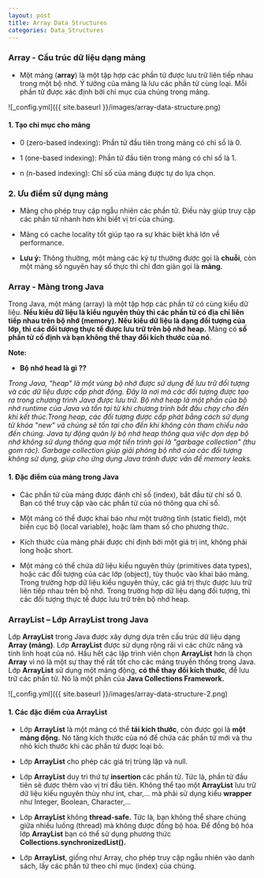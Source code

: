 ```yaml
---
layout: post
title: Array Data Structures
categories: Data_Structures
---
```


### Array - Cấu trúc dữ liệu dạng mảng

- Một mảng (**array**) là một tập hợp các phần tử được lưu trữ liên tiếp nhau trong một bộ nhớ. 
Ý tưởng của mảng là lưu các phần tử cùng loại. Mỗi phần tử được xác định bởi chỉ mục của chúng trong mảng.

![_config.yml]({{ site.baseurl }}/images/array-data-structure.png)

#### 1. Tạo chỉ mục cho mảng 

- 0 (zero-based indexing): Phần tử đầu tiên trong mảng có chỉ số là 0. 

- 1 (one-based indexing): Phần tử đầu tiên trong mảng có chỉ số là 1.

- n (n-based indexing): Chỉ số của mảng được tự do lựa chọn.

### 2. Ưu điểm sử dụng mảng 

- Mảng cho phép truy cập ngẫu nhiên các phần tử. Điều này giúp truy cập các phần tử nhanh hơn khi biết vị trí của chúng.

- Mảng có cache locality tốt giúp tạo ra sự khác biệt khá lớn về performance.

- **Lưu ý:** Thông thường, một mảng các ký tự thường được gọi là **chuỗi**, còn một mảng số nguyên hay số thực thì chỉ đơn giản gọi là **mảng.**

### Array - Mảng trong Java

Trong Java, một mảng (array) là một tập hợp các phần tử có cùng kiểu dữ liệu. **Nếu kiểu dữ liệu là kiểu nguyên thủy thì các phần tử có địa chỉ liên tiếp nhau trên bộ nhớ (memory). Nếu kiểu dữ liệu là dạng đối tượng của lớp, thì các đối tượng thực tế được lưu trữ trên bộ nhớ heap.** Mảng có **số phần tử cố định và bạn không thể thay đổi kích thước của nó**.

**Note:**

- **Bộ nhớ head là gì ??**

*Trong Java, "heap" là một vùng bộ nhớ được sử dụng để lưu trữ đối tượng và các dữ liệu được cấp phát động. Đây là nơi mà các đối tượng được tạo ra trong chương trình Java được lưu trữ. Bộ nhớ heap là một phần của bộ nhớ runtime của Java và tồn tại từ khi chương trình bắt đầu chạy cho đến khi kết thúc.Trong heap, các đối tượng được cấp phát bằng cách sử dụng từ khóa "new" và chúng sẽ tồn tại cho đến khi không còn tham chiếu nào đến chúng. Java tự động quản lý bộ nhớ heap thông qua việc dọn dẹp bộ nhớ không sử dụng thông qua một tiến trình gọi là "garbage collection" (thu gom rác). Garbage collection giúp giải phóng bộ nhớ của các đối tượng không sử dụng, giúp cho ứng dụng Java tránh được vấn đề memory leaks.*

#### 1. Đặc điểm của mảng trong Java

- Các phần tử của mảng được đánh chỉ số (index), bắt đầu từ chỉ số 0. Bạn có thể truy cập vào các phần tử của nó thông qua chỉ số.

- Một mảng có thể được khai báo như một trường tĩnh (static field), một biến cục bộ (local variable), hoặc làm tham số cho phương thức.

- Kích thước của mảng phải được chỉ định bởi một giá trị int, không phải long hoặc short.

- Một mảng có thể chứa dữ liệu kiểu nguyên thủy (primitives data types), hoặc các đối tượng của các lớp (object), tùy thuộc vào khai báo mảng. Trong trường hợp dữ liệu kiểu nguyên thủy, các giá trị thực được lưu trữ liên tiếp nhau trên bộ nhớ. Trong trường hợp dữ liệu dạng đối tượng, thì các đối tượng thực tế được lưu trữ trên bộ nhớ heap.

### ArrayList – Lớp ArrayList trong Java

Lớp **ArrayList** trong Java được xây dựng dựa trên cấu trúc dữ liệu dạng **Array (mảng)**. Lớp **ArrayList** được sử dụng rộng rãi vì các chức năng và tính linh hoạt của nó. Hầu hết các lập trình viên chọn **ArrayList** hơn là chọn **Array** vì nó là một sự thay thế rất tốt cho các mảng truyền thống trong Java. Lớp **ArrayList** sử dụng một mảng động, **có thể thay đổi kích thước**, để lưu trữ các phần tử. Nó là một phần của **Java Collections Framework.**

![_config.yml]({{ site.baseurl }}/images/array-data-structure-2.png)

#### 1. Các đặc điểm của ArrayList

- Lớp **ArrayList** là một mảng có thể **tái kích thước**, còn được gọi là **một mảng động.** Nó tăng kích thước của nó để chứa các phần tử mới và thu nhỏ kích thước khi các phần tử được loại bỏ.

- Lớp **ArrayList** cho phép các giá trị trùng lặp và null.

- Lớp **ArrayList** duy trì thứ tự **insertion** các phần tử. Tức là, phần tử đầu tiên sẽ được thêm vào vị trí đầu tiên.
Không thể tạo một **ArrayList** lưu trữ dữ liệu kiểu nguyên thủy như int, char,… mà phải sử dụng kiểu **wrapper** như Integer, Boolean, Character,…

- Lớp **ArrayList** không **thread-safe.** Tức là, bạn không thể share chúng giữa nhiều luồng (thread) mà không được đồng bộ hóa. Để đồng bộ hóa lớp **ArrayList** bạn có thể sử dụng phương thức **Collections.synchronizedList().**

- Lớp **ArrayList**, giống như Array, cho phép truy cập ngẫu nhiên vào danh sách, lấy các phần tử theo chỉ mục (index) của chúng.